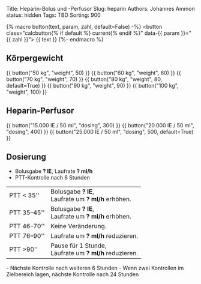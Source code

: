 Title: Heparin-Bolus und -Perfusor
Slug: heparin
Authors: Johannes Ammon
status: hidden
Tags: TBD
Sorting: 900

{% macro button(text, param, zahl, default=False) -%}
<button class="calcbutton{% if default %} current{% endif %}"
        data-{{ param }}="{{ zahl }}">
    {{ text }}
</button>
{%- endmacro %}

## Körpergewicht

{{ button("50 kg", "weight", 50) }}
{{ button("60 kg", "weight", 60) }}
{{ button("70 kg", "weight", 70) }}
{{ button("80 kg", "weight", 80, default=True) }}
{{ button("90 kg", "weight", 90) }}
{{ button("100 kg", "weight", 100) }}

## Heparin-Perfusor

{{ button("15.000 IE / 50 ml", "dosing", 300) }}
{{ button("20.000 IE / 50 ml", "dosing", 400) }}
{{ button("25.000 IE / 50 ml", "dosing", 500, default=True) }}

## Dosierung

- Bolusgabe **<span class="big_bolus">?</span> IE**, Laufrate **<span
      class="rate">?</span> ml/h**
- PTT-Kontrolle nach 6 Stunden

<table class="heparin_table bg-amber-50 border border-separate rounded-lg p-2">
    <tr>
        <td>PTT < 35''</td>
        <td>
            Bolusgabe <strong><span class="big_bolus">?</span> IE</strong>,<br>
            Laufrate um <strong><span class="step4">?</span> ml/h</strong>
            erhöhen.
        </td>
    </tr>
    <tr>
        <td>PTT 35–45''</td>
        <td>
            Bolusgabe <strong><span class="small_bolus">?</span>
                IE</strong>,<br>
            Laufrate um <strong><span class="step2">?</span> ml/h</strong>
            erhöhen.
        </td>
    </tr>
    <tr>
        <td>PTT 46–70''</td>
        <td>
            Keine Veränderung.
        </td>
    </tr>
    <tr>
        <td>PTT 76–90''</td>
        <td>
            Laufrate um <strong><span class="step2">?</span> ml/h</strong>
            reduzieren.
        </td>
    </tr>
    <tr>
        <td>PTT >90''</td>
        <td>
            Pause für 1 Stunde,<br>
            Laufrate um <strong><span class="step3">?</span> ml/h</strong>
            reduzieren.
        </td>
    </tr>
</table>
- Nächste Kontrolle nach weiteren 6 Stunden
- Wenn zwei Kontrollen im Zielbereich lagen, nächste Kontrolle nach
24&nbsp;Stunden

<script>
    let choice = {};
    const buttons = [...document.getElementsByClassName('calcbutton')];

    [...document.getElementsByClassName('calcbutton current')].forEach(get_data)
    calc_data()

    function get_data(button) {
        let data = button.dataset;
        if (data.weight) choice.weight = parseInt(data.weight);
        if (data.dosing) choice.dosing = parseInt(data.dosing);
    }

    function button_clicked(event) {
        get_data(event.target);

        // Select the right buttons
        for (const button of buttons) {
            // If the data doesn't fit, it is not current
            button.classList.add("current");
            for (const [key, value] of Object.entries(button.dataset)) {
                if (choice[key] != value) {
                    button.classList.remove("current");
                }
            }
        };
        calc_data();
    }

    function calc_data() {
        if (choice.weight && choice.dosing) {
            let dose_unit = 10 * choice.weight / choice.dosing;
            function rate(factor) {
                return Math.round(factor * dose_unit) / 10;
            }
            for (const [id, content] of [
                ["big_bolus", 80 * choice.weight],
                ["small_bolus", 40 * choice.weight],
                ["rate", rate(18)],
                ["step2", rate(2)],
                ["step3", rate(3)],
                ["step4", rate(4)],
            ]) {
                [...document.getElementsByClassName(id)]
                    .forEach((el) => { el.innerHTML = content; })
            }
        }
    }

    buttons.forEach(el => {
        el.addEventListener("click", button_clicked);
    });
</script>